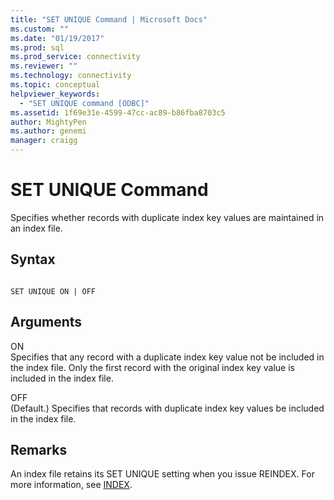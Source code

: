 ```yaml
---
title: "SET UNIQUE Command | Microsoft Docs"
ms.custom: ""
ms.date: "01/19/2017"
ms.prod: sql
ms.prod_service: connectivity
ms.reviewer: ""
ms.technology: connectivity
ms.topic: conceptual
helpviewer_keywords: 
  - "SET UNIQUE command [ODBC]"
ms.assetid: 1f69e31e-4599-47cc-ac89-b86fba8703c5
author: MightyPen
ms.author: genemi
manager: craigg
---
```

# SET UNIQUE Command
Specifies whether records with duplicate index key values are maintained in an index file.  
  
## Syntax  
  
```  
  
SET UNIQUE ON | OFF  
```  
  
## Arguments  
 ON  
 Specifies that any record with a duplicate index key value not be included in the index file. Only the first record with the original index key value is included in the index file.  
  
 OFF  
 (Default.) Specifies that records with duplicate index key values be included in the index file.  
  
## Remarks  
 An index file retains its SET UNIQUE setting when you issue REINDEX. For more information, see [INDEX](../../odbc/microsoft/index-command.md).
